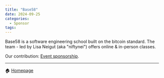 ```yaml
---
title: "Base58"
date: 2024-09-25
categories:
  - Sponsor
tags:
---
```

Base58 is a software engineering school built on the bitcoin standard.
The team - led by Lisa Neigut (aka "niftynei") offers online & in-person classes.

Our contribution: [Event sponsorship](https://bitcoinvn.io/news/base58-bitcoin-developer-workshop/).

---

🏠 [Homepage](https://base58.info/)